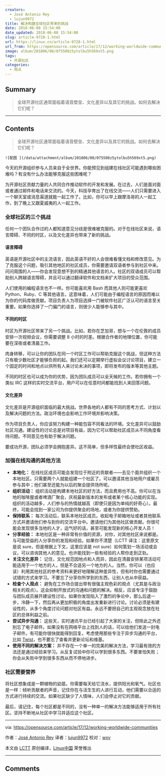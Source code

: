 ```yaml
---
creators:
  - José Antonio Rey
  - lujun9972
title: 解决构建全球社区带来的挑战
date: 2018-06-08 15:54:00
date_updated: 2018-06-08 15:54:00
slug: article-9728-1.html
url: https://linux.cn/article-9728-1.html
url_from: https://opensource.com/article/17/12/working-worldwide-communities
image: album/201806/08/075508z5ytolbu5h569xt5.png
tags:
  - 开源社区
categories:
  - 观点
---
```


## Summary

> 全球开源社区通常面临着语音壁垒、文化差异以及其它的挑战。如何去解决它们呢？

***

<!-- more -->

## Contents

> 
> 全球开源社区通常面临着语音壁垒、文化差异以及其它的挑战。如何去解决它们呢？
> 
> 
> 

`![配图 ](/data/attachment/album/201806/08/075508z5ytolbu5h569xt5.png)`

今天的开源组织参与人员来自于全世界。你能预见到组建在线社区可能遇到哪些困难吗？有没有什么办法能够克服这些困难呢？

为开源社区贡献力量的人共同合作推动软件的开发和发展。在过去，人们是面对面或者通过邮件和电话来交流的。今天，科技孕育出了在线交流——人们只需要进入一个聊天室或消息渠道就能一起工作了。比如，你可以早上跟摩洛哥的人一起工作，到了晚上又跟夏威夷的人一起工作。

### 全球社区的三个挑战

任何一个团队合作过的人都知道意见分歧是很难被克服的。对于在线社区来说，语言障碍、不同的时区，以及文化差异也带来了新的挑战。

#### 语言障碍

英语是开源社区中的主流语言，因此英语不好的人会很难看懂文档和修改意见。为了克服这个问题，吸引其他地区的社区成员，你需要邀请双语者参与到社区中来。问问周围的人——你会发现意想不到的精通其他语言的人。社区的双语成员可以帮助别人跨越语言障碍，并且可以通过翻译软件和文档来扩大项目的受众范围。

人们使用的编程语言也不一样。你可能喜欢用 Bash 而其他人则可能更喜欢 Python、Ruby、C 等其他语言。这意味着，人们可能由于编程语言的原因而难以为你的代码库做贡献。项目负责人为项目选择一门被软件社区广泛认可的语言至关重要。如果你选择了一门偏门的语言，则很少人能够参与其中。

#### 不同的时区

时区为开源社区带来了另一个挑战。比如，若你在芝加哥，想与一个在伦敦的成员安排一次视频会议，你需要调整 8 小时的时差。根据合作者的地理位置，你可能要在深夜或者清晨工作。

肉身转移，可以让你的团队在同一个时区工作可以帮助克服这个挑战，但这种方法只有极少数社区才能够负担的起。我们还可以定期举行虚拟会议讨论项目，建立一个固定的时间和地点以供所有人来讨论未决的事项，即将发布的版本等其他主题。

不同的时区也可以成为你的优势，因为团队成员可以全天候的工作。若你拥有一个类似 IRC 这样的实时交流平台，用户可以在任意时间都能找到人来回答问题。

#### 文化差异

文化差异是开源组织面临的最大挑战。世界各地的人都有不同的思考方式、计划以及解决问题的方法。政治环境也会影响工作环境并影响决策。

作为项目负责人，你应该努力构建一种能包容不同看法的环境。文化差异可以鼓励社区沟通。建设性的讨论总是对项目有益，因为它可以帮助社区成员从不同角度看待问题。不同意见也有助于解决问题。

要成功开源，团队必须学会拥抱差异。这不简单，但多样性最终会使社区收益。

### 加强在线沟通的其他方法

* **本地化：** 在线社区成员可能会发现位于附近的贡献者——去见个面并组织一个本地社区。只需要两个人就能组建一个社区了。可以邀请其他当地用户或雇员参与其中；他们甚至还能为以后的聚会提供场所呢。
* **组织活动：** 组织活动是构建本地社区的好方法，而且费用也不高。你可以在当地的咖啡屋或者啤酒厂聚会，庆祝最新版本的发布或者某个核心功能的实现。组织的活动越多，人们参与的热情就越高（即使只是因为单纯的好奇心）。最终，可能会找到一家公司为你提供聚会的场地，或者为你提供赞助。
* **保持联系：** 每次活动后，联系本地社区成员。收起电子邮箱地址或者其他联系方式并邀请他们参与到你的交流平台中。邀请他们为其他社区做贡献。你很可能会发现很多当地的人才，运气好的话，甚至可能发现新的核心开发人员！
* **分享经验：** 本地社区是一种非常有价值的资源，对你，对其他社区来说都是。与可能受益的人分享你的发现和经验。如果你不清楚（LCTT 译注：这里原文是说 sure，但是根据上下文，这里应该是 not sure）如何策划一场活动或会议，可以咨询其他人的意见。也许能找到一些有经验的人帮你走到正轨。
* **关注文化差异：** 记住，文化规范因地点和人而异，因此在清晨安排某项活动可能适用于一个地方的人，但是不合适另一个地方的人。当然，你可以（也应该）利用其他社区的参考资料来更好地理解这种差异性，但有时你也需要通过试错的方式来学习。不要忘了分享你所学到的东西，让别人也从中获益。
* **检查个人观点：** 避免在工作场合提出带有很强主观色彩的观点（尤其是与政治相关的观点）。这会抑制开放式的沟通和问题的解决。相反，应该专注于鼓励与团队成员展开建设性讨论。如果你发现陷入了激烈的争论中，那么后退一步，冷静一下，然后再从更加积极的角度出发重新进行讨论。讨论必须是有建设性的，从多个角度讨论问题对社区有益。永远不要把自己的主观观念放在社区的总体利益之前。
* **尝试异步沟通：** 这些天，实时通讯平台已经引起了大家的关注，但除此之外还别忘了电子邮件。如果没有在网络平台上找到人的话，可以给他们发送一封电子邮件。有可能你很快就能得到回复。考虑使用那些专注于异步沟通的平台，比如 [Twist](https://twistapp.com)，也不要忘了查看并更新论坛和维基。
* **使用不同的解决方案：** 并不存在一个单一的完美的解决方法，学习最有效的方法还是通过经验来学习。从反复试验中你可以学到很多东西。不要害怕失败；你会从失败中学到很多东西从而不停地进步。

### 社区需要营养

将社区想象成是一颗植物的幼苗。你需要每天给它浇水，提供阳光和氧气。社区也是一样：倾听贡献者的声音，记住你在与活生生的人进行互动，他们需要以合适的方式进行持续的交流。如果社区缺少了人情味，人们会停止对它的贡献。

最后，请记住，每个社区都是不同的，没有一种单一的解决方法能够适用于所有社区。坚持不断地从社区中学习并适应这个社区。

---

via: <https://opensource.com/article/17/12/working-worldwide-communities>

作者：[José Antonio Rey](https://opensource.com/users/jose) 译者：[lujun9972](https://github.com/lujun9972) 校对：[wxy](https://github.com/wxy)

本文由 [LCTT](https://github.com/LCTT/TranslateProject) 原创编译，[Linux中国](https://linux.cn/) 荣誉推出

***

## Comments

